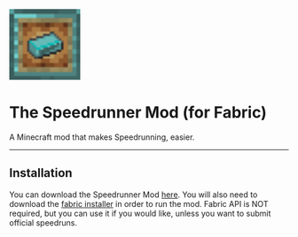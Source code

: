 <img src="src/main/resources/assets/speedrunnermod/icon.png" width="128">

# The Speedrunner Mod (for Fabric)

A Minecraft mod that makes Speedrunning, easier.

---

## Installation

You can download the Speedrunner Mod [here](https://www.curseforge.com/minecraft/mc-mods/speedrunner-mod). You will also need to download the [fabric installer](https://fabricmc.net/use/) in order to run the mod. Fabric API is NOT required, but you can use it if you would like, unless you want to submit official speedruns.
